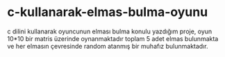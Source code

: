 # c-kullanarak-elmas-bulma-oyunu
c dilini kullanarak oyuncunun elması bulma konulu yazdığım proje, oyun 10*10 bir matris üzerinde oynanmaktadır toplam 5 adet elmas bulunmakta ve her elmasın çevresinde random atanmış bir muhafız bulunmaktadır.
